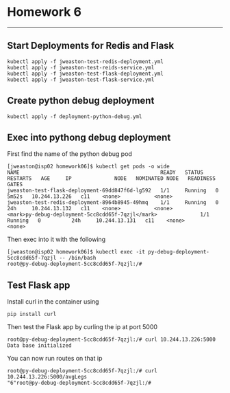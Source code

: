 # Homework 6
---

## Start Deployments for Redis and Flask
```
kubectl apply -f jweaston-test-redis-deployment.yml
kubectl apply -f jweaston-test-reids-service.yml
kubectl apply -f jweaston-test-flask-deployment.yml
kubectl apply -f jweaston-test-flask-service.yml
```

## Create python debug deployment
```
kubectl apply -f deployment-python-debug.yml

```

## Exec into pythong debug deployment
First find the name of the python debug pod
```
[jweaston@isp02 homework06]$ kubectl get pods -o wide
NAME                                              READY   STATUS    RESTARTS   AGE     IP              NODE   NOMINATED NODE   READINESS GATES
jweaston-test-flask-deployment-69dd847f6d-lg592   1/1     Running   0          5m52s   10.244.13.226   c11    <none>           <none>
jweaston-test-redis-deployment-8964b8945-49hmq    1/1     Running   0          24h     10.244.13.132   c11    <none>           <none>
<mark>py-debug-deployment-5cc8cdd65f-7qzjl</mark>              1/1     Running   0          24h     10.244.13.131   c11    <none>           <none>
```
Then exec into it with the following
```
[jweaston@isp02 homework06]$ kubectl exec -it py-debug-deployment-5cc8cdd65f-7qzjl -- /bin/bash
root@py-debug-deployment-5cc8cdd65f-7qzjl:/# 
```

## Test Flask app 
Install curl in the container using 
```
pip install curl
```
Then test the Flask app by curling the ip at port 5000
```
root@py-debug-deployment-5cc8cdd65f-7qzjl:/# curl 10.244.13.226:5000
Data base initialized 
```
You can now run routes on that ip 
```
root@py-debug-deployment-5cc8cdd65f-7qzjl:/# curl 10.244.13.226:5000/avgLegs
"6"root@py-debug-deployment-5cc8cdd65f-7qzjl:/# 
```